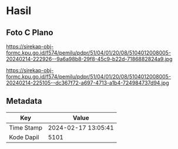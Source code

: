 # Hasil

## Foto C Plano

https://sirekap-obj-formc.kpu.go.id/f574/pemilu/pdpr/51/04/01/20/08/5104012008005-20240214-222926--9a6a98b8-29f8-45c9-b22d-7186882824a9.jpg

https://sirekap-obj-formc.kpu.go.id/f574/pemilu/pdpr/51/04/01/20/08/5104012008005-20240214-225105--dc367f72-a697-4713-a1b4-724984737d94.jpg


## Metadata

| Key        | Value               |
| ---------- | ------------------- |
| Time Stamp | 2024-02-17 13:05:41 |
| Kode Dapil | 5101                |



